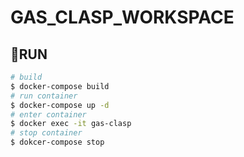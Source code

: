 # GAS_CLASP_WORKSPACE

## RUN
```bash
# build
$ docker-compose build
# run container
$ docker-compose up -d
# enter container
$ docker exec -it gas-clasp
# stop container
$ dokcer-compose stop
```

